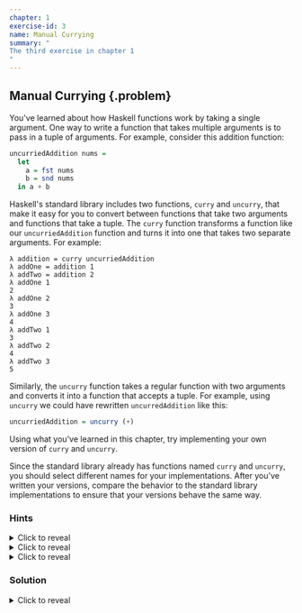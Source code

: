 ```yaml
---
chapter: 1
exercise-id: 3
name: Manual Currying
summary: "
The third exercise in chapter 1
"
---
```


## Manual Currying {.problem}
You've learned about how Haskell functions work by taking a single argument. One
way to write a function that takes multiple arguments is to pass in a tuple of
arguments. For example, consider this addition function:

```haskell
uncurriedAddition nums =
  let
    a = fst nums
    b = snd nums
  in a + b
```

Haskell's standard library includes two functions,
`curry` and `uncurry`, that make
it easy for you to convert between functions that take two arguments and
functions that take a tuple. The `curry` function
transforms a function like our `uncurriedAddition`
function and turns it into one that takes two separate arguments. For example:

```
λ addition = curry uncurriedAddition
λ addOne = addition 1
λ addTwo = addition 2
λ addOne 1
2
λ addOne 2
3
λ addOne 3
4
λ addTwo 1
3
λ addTwo 2
4
λ addTwo 3
5
```

Similarly, the `uncurry` function takes a regular
function with two arguments and converts it into a function that accepts a
tuple. For example, using `uncurry` we could have
rewritten `uncurredAddition` like this:

```haskell
uncurriedAddition = uncurry (+)
```

Using what you've learned in this chapter, try implementing your own version of
`curry` and `uncurry`.

Since the standard library already has functions named
`curry` and `uncurry`, you should
select different names for your implementations. After you've written your
versions, compare the behavior to the standard library implementations to ensure
that your versions behave the same way.

### Hints

<div class="hints">

<details>
<summary>Click to reveal</summary>
Remember that functions can be passed around as ordinary arguments. For example,
imagine that we have a function called `addNumbers` that adds two numbers:

```haskell
addNumbers a b = a + b
```

Next, we could write a function `callWithTwoArguments` that takes a function,
and the two arguments that we should call that function with, and returns the
results:

```haskell
callWithTwoArguments f a b = f a b
```

Finally, we can pass `addNumbers` to `callWithTwoArguments` like any other
value. As an example:

```haskell
addThreeAndFive = callWithTwoArguments addNumbers 3 5
```

As you're working on this exercise, remember that you can pass the functions
that you want to curry, or uncurry, just like you'd pass around any other
argument.
</details>


<details>
<summary>Click to reveal</summary>
Remember that you can get the first element of a tuple using the `fst` function,
and you can get the second element of a tuple using the `snd` function:

```haskell
λ fst ("hello", "haskell")
"hello"

λ snd ("hello", "haskell")
"haskell"
```
</details>

<details>
<summary>Click to reveal</summary>

The built-in `curry` turns a function that takes a tuple into a function that
takes two arguments. Let's look at an example. Imagine that we have a function
that adds two numbers from a tuple:

```haskell
addTuple tuple = fst tuple + snd tuple
```

We can test this out in `ghci` and see that it works just like we'd expect.

```haskell
λ addTuple (1,2)
3
```

If we use `curry`, we can call this like an ordinary function. We can either use
curry and pass arguments all in one call:

```haskell
λ curry addTuple 1 2
3
```

Or we can use `curry` to define a new version of the function that takes two
non-tuple arguments:

```haskell
λ addTwo = curry addTuple
λ addTwo 1 2
3
λ addTwo 3 4
7
```

The `uncurry` function works the same way, but it converts functions in the
other direction. For example:

```haskell
λ uncurry addTwo (1,2)
3
λ addTuple' = uncurry addTwo
λ addTuple' (2,3)
5
```

You can use these examples as you are testing your own implementation.
</details>
</div>

### Solution

<div class="solution">
<details>
<summary>Click to reveal</summary>

Let's start by defining our own version of `curry` called `exampleCurry`. Our
function will need to take three arguments:

  - `f` is a function that takes in a tuple and returns a value
  - `a` is a value; it's the first value in the tuple we'll pass to `f`
  - `b` is a value; it's the second value in the tuple we'll pass to `f`

It's easiest to write this function as a one-liner:

```haskell
exampleCurry f a b = f (a,b)
```

In this code, we're taking three arguments as input. We're calling our first
argument, the function we want to curry, using a tuple made up of the next two
arguments.

If we use this function in `ghci` we can see it behaves like you'd expect:

```haskell
λ addTuple tuple = fst tuple + snd tuple
λ exampleCurry addTuple 1 2
3
```

Just like with the `curry` function defined for us in `Prelude`, we can use
`exampleCurry` to create a new function:

```haskell
λ addTwo = exampleCurry addTuple
λ addTwo 1 2
3
λ addTwo 2 3
5
```

This might be a bit surprising, since you're still getting used to
Haskell. Remember that Haskell makes it easy for us to do _partial
application_. We could have written `addTwo` without partial application by
taking in the two arguments that we should call the curried function with:

```haskell
λ addTwo a b = exampleCurry addTuple a b
λ addTwo 1 2
3
λ addTwo 2 3
5
```
</details>
</div>
